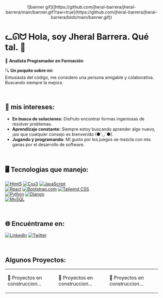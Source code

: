 <p align="center">
<!--   <img src="https://github.com/jheral-/jheral-andres/main/banner-gatos-md.gif?raw=true" width="100%" height="350"> -->
  ![banner gif]([https://github.com/jheral-barrera/jheral-barrera/main/banner.gif?raw=true](https://github.com/jheral-barrera/jheral-barrera/blob/main/banner.gif))
</p>

# ᓚᘏᗢ Hola, soy Jheral Barrera. Qué tal. 👋

🚀 **Analista Programador en Formación**

🔍 **Un poquito sobre mi:**
<br>
Entusiasta del código, me considero una persona amigable y colaborativa. Buscando siempre la mejora.

<br>

## 🌿 mis intereses:
- **En busca de soluciones:** Disfruto encontrar formas ingeniosas de resolver problemas.
- **Aprendizaje constante:** Siempre estoy buscando aprender algo nuevo, ¡así que cualquier consejo es bienvenido (●'◡'●).
- **Jugando y programando:** Mi gusto por los juegos se mezcla con mis ganas por el desarrollo de software.

<br>

## 🖥️ Tecnologias que manejo:

[![Html5](https://img.shields.io/badge/HTML5-E34F26?style=for-the-badge&logo=html5&logoColor=white)]()
[![Css3](https://img.shields.io/badge/CSS3-1572B6?style=for-the-badge&logo=css3&logoColor=white)]()
[![JavaScript](https://img.shields.io/badge/JavaScript-F7DF1E?style=for-the-badge&logo=javascript&logoColor=black)]()
<br>
[![React](https://img.shields.io/badge/React-20232A?style=for-the-badge&logo=react&logoColor=61DAFB)](React-url)
[![Bootstrap.com](https://img.shields.io/badge/Bootstrap-563D7C?style=for-the-badge&logo=bootstrap&logoColor=white)](Bootstrap-url)
[![Tailwind CSS](https://img.shields.io/badge/Tailwind_CSS-38B2AC?style=for-the-badge&logo=tailwind-css&logoColor=white)](Tailwind-url)
<br>
[![Python](https://img.shields.io/badge/Python-3776AB?style=for-the-badge&logo=python&logoColor=white)]()
[![Django](https://img.shields.io/badge/Django-092E20?style=for-the-badge&logo=django&logoColor=white)]()
<br>
[![MySQL](https://img.shields.io/badge/MySQL-00000F?style=for-the-badge&logo=mysql&logoColor=white)]()

<br>

## 🌐 Encuéntrame en:
[![LinkedIn](https://img.shields.io/badge/LinkedIn-%231DA1F2.svg?style=for-the-badge&logo=linkedin&logoColor=white)](https://www.linkedin.com/in/jheral-barrera-62845a284/)
[![Twitter](https://img.shields.io/badge/Twitter-%231DA1F2.svg?style=for-the-badge&logo=twitter&logoColor=white)](https://twitter.com/JheralBarrera)

<br>

## Algunos Proyectos:

<table style="width:100%">
<tr>
<td>
<p> 👀 Proyectos en construccion... </p>
</td>
<td>
<p> 👀 Proyectos en construccion... </p>
</td>
<td>
<p> 👀 Proyectos en construccion... </p>
</td>
</tr>
